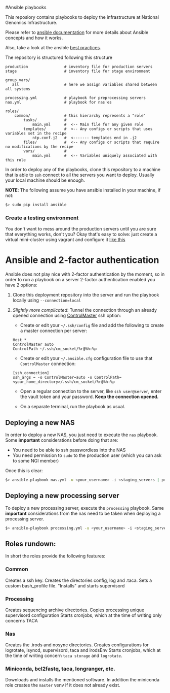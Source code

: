 #Ansible playbooks

This reposiory contains playbooks to deploy the infrastructure at National Genomics
Infrastructure.

Please refer to [ansible documentation](http://docs.ansible.com/) for more details
about Ansible concepts and how it works.

Also, take a look at the ansible [best practices](http://docs.ansible.com/playbooks_best_practices.html).

The repository is structured following this structure
```
production                # inventory file for production servers
stage                     # inventory file for stage environment

group_vars/
   all                    # here we assign variables shared between all systems

processing.yml            # playbook for preprocessing servers
nas.yml                   # playbook for nas'es

roles/
    common/               # this hierarchy represents a "role"
        tasks/            #
            main.yml      #  <-- Main file for any given role
        templates/        #  <-- Any configs or scripts that uses variables set in the recipe
            ntp.conf.j2   #  <------- templates end in .j2
        files/            #  <-- Any configs or scripts that require no modifications by the recipe
        vars/             #
            main.yml      #  <-- Variables uniquely associated with this role
```

In order to deploy any of the playbooks, clone this repository to a machine that
is able to `ssh` connect to all the servers you want to deploy. Usually your local machine
should be enough.

__NOTE__: The following assume you have ansible installed in your machine, if not:

```bash
$> sudo pip install ansible
```

### Create a testing environment
You don't want to mess around the production servers until you are sure that everything
works, don't you? Okay that's easy to solve: just create a virtual mini-cluster
using vagrant and configure it [like this](http://hakunin.com/six-ansible-practices#build-a-convenient-local-playground)

# Ansible and 2-factor authentication
Ansible does not play nice with 2-factor authentication by the moment, so in order
to run a playbook on a server 2-factor authentication enabled you have 2 options:

1. Clone this deployment repository into the server and run the playbook locally
using `--connection=local`

2. _Slightly more complicated_: Tunnel the connection through an already opened
connection using [ControlMaster](http://www.anchor.com.au/blog/2010/02/ssh-controlmaster-the-good-the-bad-the-ugly/)
ssh option:

    * Create or edit your `~/.ssh/config` file and add the following to create a master connection
    per server:

    ```
    Host *
    ControlMaster auto
    ControlPath ~/.ssh/cm_socket/%r@%h:%p
    ```

    * Create or edit your `~/.ansible.cfg` configuration file to use that `ControlMaster` connection:

    ```
    [ssh_connection]
    ssh_args = -o ControlMaster=auto -o ControlPath=<your_home_directory>/.ssh/cm_socket/%r@%h:%p
    ```

    * Open a regular connection to the server, like `ssh user@server`, enter the vault token and your password.
    **Keep the connection opened.**

    * On a separate terminal, run the playbook as usual.

## Deploying a new NAS
In order to deploy a new NAS, you just need to execute the `nas` playbook. Some
**important** considerations before doing that are:

* You need to be able to ssh passwordless into the NAS
* You need permission to `sudo` to the production user (which you can ask to some NGI member)

Once this is clear:

```bash
$> ansible-playbook nas.yml -u <your_username> -i <staging_servers | production_servers> --ask-vault-pass
```

## Deploying a new processing server

To deploy a new processing server, execute the `processing` playbook. Same **important**
considerations from the nas need to be taken when deploying a processing server.

```bash
$> ansible-playbook processing.yml -u <your_username> -i <staging_servers | production_servers> --ask-vault-pass
```

## Roles rundown:

In short the roles provide the following features:

### Common

Creates a ssh key. 
Creates the directories config, log and .taca.
Sets a custom bash_profile file.
"Installs" and starts supervisord

### Processing

Creates sequencing archive directories.
Copies processing unique supervisord configuration
Starts cronjobs, which at the time of writing only concerns TACA

### Nas

Creates the .irods and nosync directories.
Creates configurations for logrotate, lsyncd, supervisord, taca and irodsEnv
Starts cronjobs, which at the time of writing concern `taca storage` and `logrotate`.

### Miniconda, bcl2fastq, taca, longranger, etc.

Downloads and installs the mentioned software.
In addition the miniconda role creates the `master` venv if it does not already exist.



